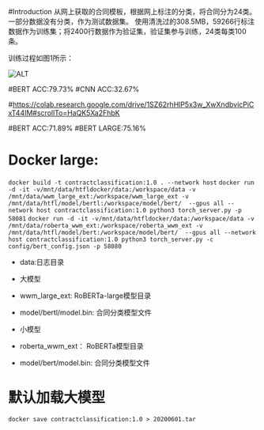 #Introduction
从网上获取的合同模板，根据网上标注的分类，将合同分为24类。一部分数据没有分类，作为测试数据集。
使用清洗过的308.5MB，59266行标注数据作为训练集；将2400行数据作为验证集，验证集参与训练，24类每类100条。

训练过程如图1所示： 

![ALT](science/htfl-train.svg)


#BERT ACC:79.73%
#CNN  ACC:32.67%

#https://colab.research.google.com/drive/1SZ62rhHlP5x3w_XwXndbvicPiCxT44IM#scrollTo=HaQK5Xa2FhbK


#BERT ACC:71.89%
#BERT LARGE:75.16%

# Docker large:
`docker build -t contractclassification:1.0 . --network host`
`docker run -d -it -v/mnt/data/htfldocker/data:/workspace/data -v /mnt/data/wwm_large_ext:/workspace/wwm_large_ext -v /mnt/data/htfl/model/bertl:/workspace/model/bert/  --gpus all --network host contractclassification:1.0 python3 torch_server.py -p 58081`
`docker run -d -it -v/mnt/data/htfldocker/data:/workspace/data -v /mnt/data/roberta_wwm_ext:/workspace/roberta_wwm_ext -v /mnt/data/htfl/model/bert:/workspace/model/bert/  --gpus all --network host contractclassification:1.0 python3 torch_server.py -c config/bert_config.json -p 58080`

* data:日志目录

* 大模型
* wwm_large_ext: RoBERTa-large模型目录
* model/bertl/model.bin: 合同分类模型文件

* 小模型
* roberta_wwm_ext： RoBERTa模型目录
* model/bert/model.bin: 合同分类模型文件

# 默认加载大模型
`docker save contractclassification:1.0 > 20200601.tar`